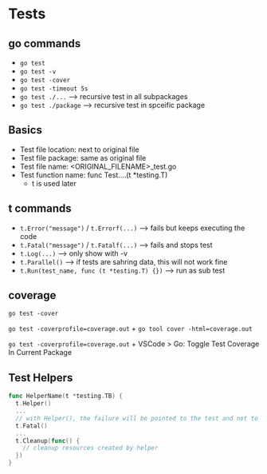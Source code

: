 # Tests

## go commands

- `go test`
- `go test -v`
- `go test -cover`
- `go test -timeout 5s`
- `go test ./...` --> recursive test in all subpackages
- `go test ./package` --> recursive test in spceific package

## Basics

- Test file location: next to original file
- Test file package: same as original file
- Test file name: <ORIGINAL_FILENAME>_test.go
- Test function name: func Test....(t *testing.T)
  - t is used later


## t commands

- `t.Error("message")` / `t.Errorf(...)` --> fails but keeps executing the code
- `t.Fatal("message")` / `t.Fatalf(...)` --> fails and stops test
- `t.Log(...)` --> only show with -v
- `t.Parallel()` --> if tests are sahring data, this will not work fine
- `t.Run(test_name, func (t *testing.T) {})` --> run as sub test 


## coverage

`go test -cover`

`go test -coverprofile=coverage.out`
+
`go tool cover -html=coverage.out`

`go test -coverprofile=coverage.out`
+
VSCode > Go: Toggle Test Coverage In Current Package


## Test Helpers

```go
func HelperName(t *testing.TB) {
  t.Helper()
  ...
  // with Helper(), the failure will be pointed to the test and not to the helper
  t.Fatal()
  ...
  t.Cleanup(func() {
    // cleanup resources created by helper
  })
}
```
